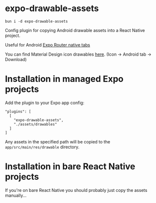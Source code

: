 # expo-drawable-assets

```
bun i -d expo-drawable-assets
```

Config plugin for copying Android drawable assets into a React Native project.

Useful for Android [Expo Router native tabs](https://docs.expo.dev/router/advanced/native-tabs/)

You can find Material Design icon drawables [here](https://fonts.google.com/icons). (Icon -> Android tab -> Download)

# Installation in managed Expo projects

Add the plugin to your Expo app config:

```
"plugins": [
  [
    "expo-drawable-assets",
    "./assets/drawables"
  ]
]
```

Any assets in the specified path will be copied to the `app/src/main/res/drawable` directory.

# Installation in bare React Native projects

If you're on bare React Native you should probably just copy the assets manually...
